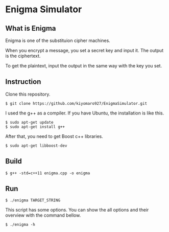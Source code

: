 # Enigma Simulator


## What is Enigma

Enigma is one of the substituion cipher machines.

When you encrypt a message, you set a secret key and input it.
The output is the ciphertext.

To get the plaintext, input the output in the same way with the key you set.

## Instruction

Clone this repository.

```
$ git clone https://github.com/kiyomaro927/EnigmaSimulator.git
```

I used the g++ as a compiler.
If you have Ubuntu, the installation is like this.

```
$ sudo apt-get update
$ sudo apt-get install g++
```

After that, you need to get Boost c++ libraries.

```
$ sudo apt-get libboost-dev
```

## Build

```
$ g++ -std=c++11 enigma.cpp -o enigma
```

## Run

```
$ ./enigma TARGET_STRING
```

This script has some options.
You can show the all options and their overview with the command bellow.

```
$ ./enigma -h
```
